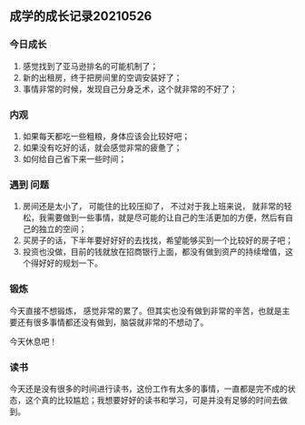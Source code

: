 ## 成学的成长记录20210526

### 今日成长

1. 感觉找到了亚马逊排名的可能机制了；
2. 新的出租房，终于把房间里的空调安装好了；
3. 事情非常的时候，发现自己分身乏术，这个就非常的不好了；

### 内观

1. 如果每天都吃一些粗粮，身体应该会比较好吧；
2. 如果没有吃好的话，就会感觉非常的疲惫了；
3. 如何给自己省下来一些时间；

### 遇到 问题

1. 房间还是太小了， 可能住的比较压抑了， 不过对于我上班来说， 就非常的轻松，我需要做到一些事情，就是尽可能的让自己的生活更加的方便，然后有自己的独立的空间；
2. 买房子的话，下半年要好好好的去找找，希望能够买到一个比较好的房子吧；
3. 投资也没做，目前的钱就放在招商银行上面，都没有做到资产的持续增值，这个得好好的规划一下。

### 锻炼

今天直接不想锻炼， 感觉非常的累了。但其实也没有做到非常的辛苦，也就是主要还有很多事情都还没有做到，脑袋就非常的不想动了。

今天休息吧！

### 读书

今天还是没有很多的时间进行读书，这份工作有太多的事情，一直都是完不成的状态，这个真的比较尴尬；我想要好好的读书和学习，可是并没有足够的时间去做到。